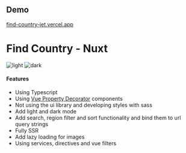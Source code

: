 
## Demo

[find-country-jet.vercel.app](https://find-country-seven.vercel.app)

# Find Country - Nuxt

![light](https://user-images.githubusercontent.com/55133282/180999374-855633b6-efce-4b42-8831-f15317533c53.png)
![dark](https://user-images.githubusercontent.com/55133282/180999382-2e119300-299e-47e1-81b1-a70131b257cc.png)


#### Features
* Using Typescript
* Using [Vue Property Decorator](https://github.com/kaorun343/vue-property-decorator) components
* Not using the ui library and developing styles with sass
* Add light and dark mode
* Add search, region filter and sort functionality and bind them to url query strings
* Fully SSR
* Add lazy loading for images
* Using services, directives and vue filters
